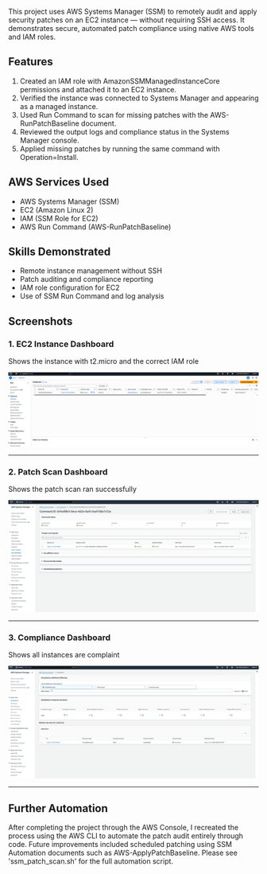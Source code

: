 This project uses AWS Systems Manager (SSM) to remotely audit and apply security patches on an EC2 instance — without requiring SSH access. It demonstrates secure, automated patch compliance using native AWS tools and IAM roles.

## Features

1. Created an IAM role with AmazonSSMManagedInstanceCore permissions and attached it to an EC2 instance.
2. Verified the instance was connected to Systems Manager and appearing as a managed instance.
3. Used Run Command to scan for missing patches with the AWS-RunPatchBaseline document.
4. Reviewed the output logs and compliance status in the Systems Manager console.
5. Applied missing patches by running the same command with Operation=Install.

## AWS Services Used

- AWS Systems Manager (SSM)
- EC2 (Amazon Linux 2)
- IAM (SSM Role for EC2)
- AWS Run Command (AWS-RunPatchBaseline)

## Skills Demonstrated

- Remote instance management without SSH
- Patch auditing and compliance reporting
- IAM role configuration for EC2
- Use of SSM Run Command and log analysis

## Screenshots

### 1. EC2 Instance Dashboard

Shows the instance with t2.micro and the correct IAM role

![EC2 Dashboard](Screenshots/ssm_online.png)

---

### 2. Patch Scan Dashboard

Shows the patch scan ran successfully

![Patch Scan](Screenshots/run_patch_scan.png)

---

### 3. Compliance Dashboard

Shows all instances are complaint

![Compliance Dashboard](Screenshots/compliance_dashboard.png)

---

## Further Automation

After completing the project through the AWS Console, I recreated the process using the AWS CLI to automate the patch audit entirely through code. Future improvements included scheduled patching using SSM Automation documents such as AWS-ApplyPatchBaseline. Please see 'ssm_patch_scan.sh' for the full automation script.
